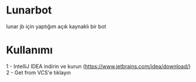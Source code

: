 # Lunarbot

lunar jb için yaptığım açık kaynaklı bir bot

# Kullanımı

1 - IntelliJ IDEA indirin ve kurun (https://www.jetbrains.com/idea/download/)
2 - Get from VCS'e tıklayın
